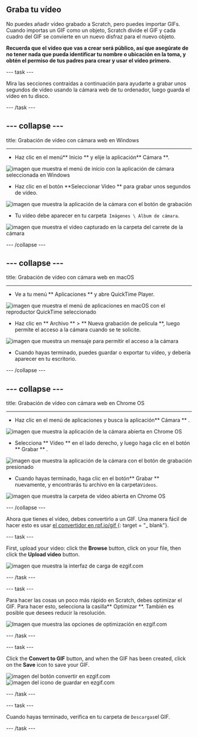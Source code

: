 ## Graba tu vídeo

No puedes añadir vídeo grabado a Scratch, pero puedes importar GIFs. Cuando importas un GIF como un objeto, Scratch divide el GIF y cada cuadro del GIF se convierte en un nuevo disfraz para el nuevo objeto.

**Recuerda que el vídeo que vas a crear será público, así que asegúrate de no tener nada que pueda identificar tu nombre o ubicación en la toma, y obtén el permiso de tus padres para crear y usar el vídeo primero.**

--- task ---

Mira las secciones contraídas a continuación para ayudarte a grabar unos segundos de vídeo usando la cámara web de tu ordenador, luego guarda el vídeo en tu disco.

--- /task ---

--- collapse ---
---

title: Grabación de vídeo con cámara web en Windows

---
- Haz clic en el menú** Inicio ** y elije la aplicación** Cámara **.

![imagen que muestra el menú de inicio con la aplicación de cámara seleccionada en Windows](images/camera-app.png)

- Haz clic en el botón **Seleccionar Vídeo ** para grabar unos segundos de vídeo.

![imagen que muestra la aplicación de la cámara con el botón de grabación](images/record-win.png)

- Tu vídeo debe aparecer en tu carpeta` Imágenes \ Album de cámara`.

![imagen que muestra el video capturado en la carpeta del carrete de la cámara](images/camera-roll.png)


--- /collapse ---

--- collapse ---
---

title: Grabación de vídeo con cámara web en macOS

---
- Ve a tu menú ** Aplicaciones ** y abre QuickTime Player.

![imagen que muestra el menú de aplicaciones en macOS con el reproductor QuickTime seleccionado](images/quicktime.png)

- Haz clic en ** Archivo ** > ** Nueva grabación de película **, luego permite el acceso a la cámara cuando se te solicite.

![imagen que muestra un mensaje para permitir el acceso a la cámara](images/allow_cam_macOS.png)

- Cuando hayas terminado, puedes guardar o exportar tu vídeo, y debería aparecer en tu escritorio.


--- /collapse ---

--- collapse ---
---

title: Grabación de vídeo con cámara web en Chrome OS

---

- Haz clic en el menú de aplicaciones y busca la aplicación** Cámara ** .

![imagen que muestra la aplicación de la cámara abierta en Chrome OS](images/opencamera.png)

- Selecciona ** Vídeo ** en el lado derecho, y luego haga clic en el botón ** Grabar ** .

![imagen que muestra la aplicación de la cámara con el botón de grabación presionado](images/hitrecord.png)

- Cuando hayas terminado, haga clic en el botón** Grabar ** nuevamente, y encontrarás tu archivo en la carpeta` Vídeos `.

![imagen que muestra la carpeta de vídeo abierta en Chrome OS](images/videosfolder.png)

--- /collapse ---

Ahora que tienes el vídeo, debes convertirlo a un GIF. Una manera fácil de hacer esto es usar [ el convertidor en rpf.io/gif ](https://rpf.io/gif) {: target = "_ blank"}.

--- task ---

First, upload your video: click the **Browse** button, click on your file, then click the **Upload video** button.

![imagen que muestra la interfaz de carga de ezgif.com](images/ezgif-upload.png)

--- /task ---

--- task ---

Para hacer las cosas un poco más rápido en Scratch, debes optimizar el GIF. Para hacer esto, selecciona la casilla** Optimizar **. También es posible que desees reducir la resolución.

![Imagen que muestra las opciones de optimización en ezgif.com](images/optimise-gif.png)

--- /task ---

--- task ---

Click the **Convert to GIF** button, and when the GIF has been created, click on the **Save** icon to save your GIF.

![imagen del botón convertir en ezgif.com](images/convert_btn.png) ![imagen del icono de guardar en ezgif.com](images/save_icon.png)

--- /task ---


--- task ---

Cuando hayas terminado, verifica en tu carpeta de ` Descargas `el GIF.

--- /task ---





